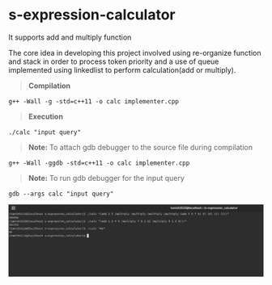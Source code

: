 # s-expression-calculator

It supports add and multiply function 

The core idea in developing this project involved using re-organize function and stack in order to process token priority and a use of queue implemented using linkedlist to perform calculation(add or multiply).

> **Compilation**
```
g++ -Wall -g -std=c++11 -o calc implementer.cpp
```

> **Execution** 
```
./calc "input query"
```
> **Note:** To attach gdb debugger to the source file during compilation
```
g++ -Wall -ggdb -std=c++11 -o calc implementer.cpp
```

> **Note:** To run gdb debugger for the input query
```
gdb --args calc "input query"
```

<img src="https://github.com/tamizh3110/s-expression-calculator/blob/master/output_screenshot.png"></img>
